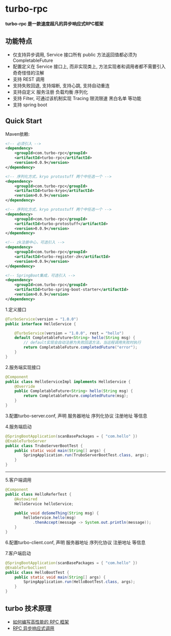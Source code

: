 # turbo-rpc

**turbo-rpc 是一款速度超凡的异步响应式RPC框架**
## 功能特点
 - 仅支持异步调用, Service 接口所有 public 方法返回值都必须为 CompletableFuture
 - 配置定义在 Service 接口上, 而非实现类上, 方法实现者和调用者都不需要引入奇奇怪怪的注解
 - 支持 REST 调用
 - 支持失败回退, 支持熔断, 支持心跳, 支持自动重连
 - 支持自定义 服务注册 负载均衡 序列化
 - 支持 Filter, 可通过该机制实现 Tracing 限流限速 黑白名单 等功能
 - 支持 spring boot

## Quick Start

Maven依赖: 
```xml
<!-- 必须引入 -->
<dependency>
    <groupId>com.turbo-rpc</groupId>
    <artifactId>turbo-rpc</artifactId>
    <version>0.0.9</version>
</dependency>

<!-- 序列化方式，kryo protostuff 两个中任选一个 -->
<dependency>
    <groupId>com.turbo-rpc</groupId>
    <artifactId>turbo-kryo</artifactId>
    <version>0.0.9</version>
</dependency>

<!-- 序列化方式，kryo protostuff 两个中任选一个 -->
<dependency>
    <groupId>com.turbo-rpc</groupId>
    <artifactId>turbo-protostuff</artifactId>
    <version>0.0.9</version>
</dependency>

<!-- zk注册中心，可选引入 -->
<dependency>
    <groupId>com.turbo-rpc</groupId>
    <artifactId>turbo-register-zk</artifactId>
    <version>0.0.9</version>
</dependency>

<!-- SpringBoot集成，可选引入 -->
<dependency>
    <groupId>com.turbo-rpc</groupId>
    <artifactId>turbo-spring-boot-starter</artifactId>
    <version>0.0.9</version>
</dependency>
```

1.定义接口
```java
@TurboService(version = "1.0.0")
public interface HelloService {

	@TurboService(version = "1.0.0", rest = "hello")
	default CompletableFuture<String> hello(String msg) {
		// default实现会自动注册为失败回退方法，当远程调用失败时执行
		return CompletableFuture.completedFuture("error");
	}
}
```

2.服务端实现接口
```java
@Component
public class HelloServiceImpl implements HelloService {
	@Override
	public CompletableFuture<String> hello(String msg) {
		return CompletableFuture.completedFuture(msg);
	}
}
```

3.配置turbo-server.conf, 声明 服务器地址 序列化协议 注册地址 等信息

4.服务端启动
```java
@SpringBootApplication(scanBasePackages = { "com.hello" })
@EnableTurboServer
public class TruboServerBootTest {
	public static void main(String[] args) {
		SpringApplication.run(TruboServerBootTest.class, args);
	}
}
```
----------

5.客户端调用
```java
@Component
public class HelloReferTest {
	@Autowired
	HelloService helloService;

	public void doSomeThing(String msg) {
		helloService.hello(msg)
			.thenAccept(message -> System.out.println(message));
	}
}
```

6.配置turbo-client.conf, 声明 服务器地址 序列化协议 注册地址 等信息

7.客户端启动
```java
@SpringBootApplication(scanBasePackages = { "com.hello" })
@EnableTurboClient
public class HelloBootTest {
	public static void main(String[] args) {
		SpringApplication.run(HelloBootTest.class, args);
	}
}
```

## turbo 技术原理
- [如何编写高性能的 RPC 框架](https://www.jianshu.com/p/7182b8751e75) 
- [RPC 异步响应式调用](https://www.jianshu.com/p/1e406ffa5f90)
